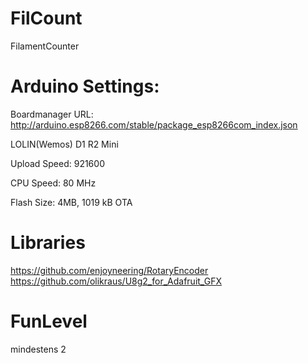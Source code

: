 # FilCount
FilamentCounter

# Arduino Settings:

Boardmanager URL: http://arduino.esp8266.com/stable/package_esp8266com_index.json 

LOLIN(Wemos) D1 R2 Mini 

Upload Speed: 921600 

CPU Speed: 80 MHz 

Flash Size: 4MB,  1019 kB OTA 

# Libraries

https://github.com/enjoyneering/RotaryEncoder
https://github.com/olikraus/U8g2_for_Adafruit_GFX

# FunLevel
mindestens 2

